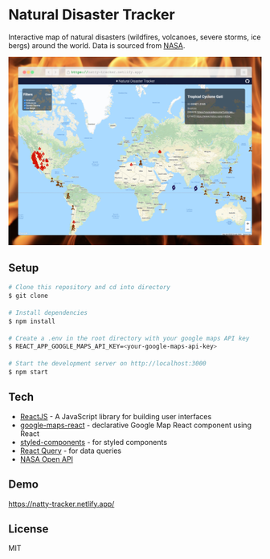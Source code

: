 # Natural Disaster Tracker

Interactive map of natural disasters (wildfires, volcanoes, severe storms, ice bergs) around the world. Data is sourced from [NASA](https://api.nasa.gov/).

<img src="screenshot.jpeg" width="800" />

## Setup

```sh
# Clone this repository and cd into directory
$ git clone

# Install dependencies
$ npm install

# Create a .env in the root directory with your google maps API key
$ REACT_APP_GOOGLE_MAPS_API_KEY=<your-google-maps-api-key>

# Start the development server on http://localhost:3000
$ npm start

```

## Tech

- [ReactJS](https://reactjs.org/) - A JavaScript library for building user interfaces
- [google-maps-react](https://www.npmjs.com/package/google-maps-react) - declarative Google Map React component using React
- [styled-components](https://styled-components.com/) - for styled components
- [React Query](https://react-query.tanstack.com/) - for data queries
- [NASA Open API](https://api.nasa.gov/)

## Demo

https://natty-tracker.netlify.app/

## License

MIT
